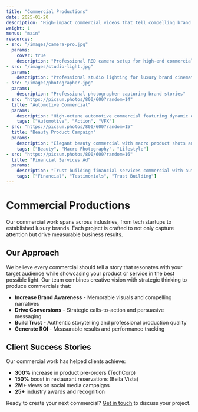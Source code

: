 ```yaml
---
title: "Commercial Productions"
date: 2025-01-20
description: "High-impact commercial videos that tell compelling brand stories and drive results."
weight: 1
menus: "main"
resources:
- src: "/images/camera-pro.jpg"
  params:
    cover: true
    description: "Professional RED camera setup for high-end commercial production"
- src: "/images/studio-light.jpg"
  params:
    description: "Professional studio lighting for luxury brand cinematography"
- src: "/images/photographer.jpg"
  params:
    description: "Professional photographer capturing brand stories"
- src: "https://picsum.photos/800/600?random=14"
  title: "Automotive Commercial"
  params:
    description: "High-octane automotive commercial featuring dynamic driving sequences"
    tags: ["Automotive", "Action", "VFX"]
- src: "https://picsum.photos/800/600?random=15"
  title: "Beauty Product Campaign"
  params:
    description: "Elegant beauty commercial with macro product shots and lifestyle elements"
    tags: ["Beauty", "Macro Photography", "Lifestyle"]
- src: "https://picsum.photos/800/600?random=16"
  title: "Financial Services Ad"
  params:
    description: "Trust-building financial services commercial with authentic client testimonials"
    tags: ["Financial", "Testimonials", "Trust Building"]
---
```


# Commercial Productions

Our commercial work spans across industries, from tech startups to established luxury brands. Each project is crafted to not only capture attention but drive measurable business results.

## Our Approach

We believe every commercial should tell a story that resonates with your target audience while showcasing your product or service in the best possible light. Our team combines creative vision with strategic thinking to produce commercials that:

- **Increase Brand Awareness** - Memorable visuals and compelling narratives
- **Drive Conversions** - Strategic calls-to-action and persuasive messaging  
- **Build Trust** - Authentic storytelling and professional production quality
- **Generate ROI** - Measurable results and performance tracking

## Client Success Stories

Our commercial work has helped clients achieve:
- **300%** increase in product pre-orders (TechCorp)
- **150%** boost in restaurant reservations (Bella Vista)
- **2M+** views on social media campaigns
- **25+** industry awards and recognition

Ready to create your next commercial? [Get in touch](../contact/) to discuss your project.